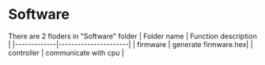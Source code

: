 # Software
There are 2 floders in "Software" folder
| Folder name | Function description |
|-------------|----------------------|
| firmware    | generate firmware.hex|
| controller  | communicate with cpu |

